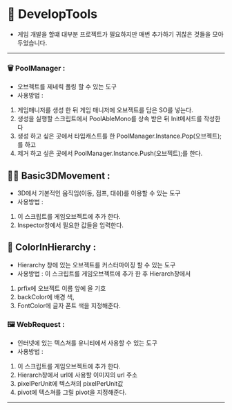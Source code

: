 # 🧰 DevelopTools
 - 게임 개발을 할떄 대부분 프로젝트가 필요하지만 매번 추가하기 귀찮은 것들을 모아두었습니다.
---

 ### 🗑️ PoolManager :
 - 오브젝트를 제네릭 풀링 할 수 있는 도구
 - 사용방법 :
 1.  게임매니저를 생성 한 뒤 게임 매니저에 오브젝트를 담은 SO를 넣는다.
 2.  생성을 실행할 스크립트에서 PoolAbleMono를 상속 받은 뒤 Init메서드를 작성한다
 3.  생성 하고 싶은 곳에서 타입캐스트를 한 PoolManager.Instance.Pop(오브젝트);를 하고
 4.  제거 하고 싶은 곳에서 PoolManager.Instance.Push(오브젝트);를 한다.

 ## 🏃🏻 Basic3DMovement :
 - 3D에서 기본적인 움직임(이동, 점프, 대쉬)를 이용할 수 있는 도구
 - 사용방법 :
 1.  이 스크립트를 게임오브젝트에 추가 한다.
 2.  Inspector창에서 필요한 값들을 입력한다.

 ## 🎨 ColorInHierarchy :
 - Hierarchy 창에 있는 오브젝트를 커스터마이징 할 수 있는 도구
 - 사용방법 : 이 스크립트를 게임오브젝트에 추가 한 후 Hierarch창에서
 1. prfix에 오브젝트 이름 앞에 올 기호
 2. backColor에 배경 색,
 3. FontColor에 글자 폰트 색을 지정해준다.
 
 ### 🖼️ WebRequest :
 - 인터넷에 있는 텍스쳐를 유니티에서 사용할 수 있는 도구
 - 사용방법 :
 1. 이 스크립트를 게임오브젝트에 추가 한다.
 2. Hierarch창에서 url에 사용할 이미지의 url 주소
 3. pixelPerUnit에 텍스쳐의 pixelPerUnit값
 4. pivot에 텍스쳐를 그릴 pivot을 지정해준다.
          
---
